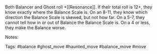 Both Balancer and Ghost roll +[[Resonance]]. If their total roll is 12+, they know exactly where the Balance Scale is. On an 8-11, they know which direction the Balance Scale is skewed, but not how far. On a 5-7, they cannot tell how in or out of Balance the Balance Scale is. On a 4 or less, they make the Balance worse.

Notes:

Tags:
#balance #ghost_move #haunted_move #balance_move #move 